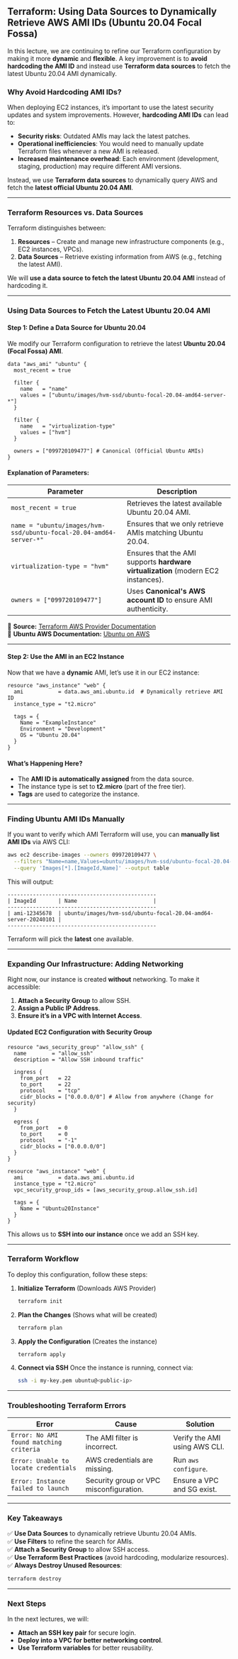 ## **Terraform: Using Data Sources to Dynamically Retrieve AWS AMI IDs (Ubuntu 20.04 Focal Fossa)**

In this lecture, we are continuing to refine our Terraform configuration by making it more **dynamic** and **flexible**. A key improvement is to **avoid hardcoding the AMI ID** and instead use **Terraform data sources** to fetch the latest Ubuntu 20.04 AMI dynamically.

### **Why Avoid Hardcoding AMI IDs?**
When deploying EC2 instances, it’s important to use the latest security updates and system improvements. However, **hardcoding AMI IDs** can lead to:
- **Security risks**: Outdated AMIs may lack the latest patches.
- **Operational inefficiencies**: You would need to manually update Terraform files whenever a new AMI is released.
- **Increased maintenance overhead**: Each environment (development, staging, production) may require different AMI versions.

Instead, we use **Terraform data sources** to dynamically query AWS and fetch the **latest official Ubuntu 20.04 AMI**.

---

### **Terraform Resources vs. Data Sources**

Terraform distinguishes between:
1. **Resources** – Create and manage new infrastructure components (e.g., EC2 instances, VPCs).
2. **Data Sources** – Retrieve existing information from AWS (e.g., fetching the latest AMI).

We will **use a data source to fetch the latest Ubuntu 20.04 AMI** instead of hardcoding it.

---

### **Using Data Sources to Fetch the Latest Ubuntu 20.04 AMI**

#### **Step 1: Define a Data Source for Ubuntu 20.04**
We modify our Terraform configuration to retrieve the latest **Ubuntu 20.04 (Focal Fossa) AMI**.

```hcl
data "aws_ami" "ubuntu" {
  most_recent = true

  filter {
    name   = "name"
    values = ["ubuntu/images/hvm-ssd/ubuntu-focal-20.04-amd64-server-*"]
  }

  filter {
    name   = "virtualization-type"
    values = ["hvm"]
  }

  owners = ["099720109477"] # Canonical (Official Ubuntu AMIs)
}
```

#### **Explanation of Parameters:**
| Parameter              | Description |
|------------------------|-------------|
| `most_recent = true`   | Retrieves the latest available Ubuntu 20.04 AMI. |
| `name = "ubuntu/images/hvm-ssd/ubuntu-focal-20.04-amd64-server-*"` | Ensures that we only retrieve AMIs matching Ubuntu 20.04. |
| `virtualization-type = "hvm"` | Ensures that the AMI supports **hardware virtualization** (modern EC2 instances). |
| `owners = ["099720109477"]` | Uses **Canonical's AWS account ID** to ensure AMI authenticity. |

🔗 **Source:** [Terraform AWS Provider Documentation](https://registry.terraform.io/providers/hashicorp/aws/latest/docs/resources/connect_instance)  
🔗 **Ubuntu AWS Documentation:** [Ubuntu on AWS](https://documentation.ubuntu.com/aws/en/latest/)

---

#### **Step 2: Use the AMI in an EC2 Instance**
Now that we have a **dynamic** AMI, let’s use it in our EC2 instance:

```hcl
resource "aws_instance" "web" {
  ami           = data.aws_ami.ubuntu.id  # Dynamically retrieve AMI ID
  instance_type = "t2.micro"

  tags = {
    Name = "ExampleInstance"
    Environment = "Development"
    OS = "Ubuntu 20.04"
  }
}
```

#### **What’s Happening Here?**
- The **AMI ID is automatically assigned** from the data source.
- The instance type is set to **t2.micro** (part of the free tier).
- **Tags** are used to categorize the instance.

---

### **Finding Ubuntu AMI IDs Manually**
If you want to verify which AMI Terraform will use, you can **manually list AMI IDs** via AWS CLI:

```bash
aws ec2 describe-images --owners 099720109477 \
  --filters "Name=name,Values=ubuntu/images/hvm-ssd/ubuntu-focal-20.04-amd64-server-*" \
  --query 'Images[*].[ImageId,Name]' --output table
```

This will output:
```
-----------------------------------------------
| ImageId       | Name                        |
-----------------------------------------------
| ami-12345678  | ubuntu/images/hvm-ssd/ubuntu-focal-20.04-amd64-server-20240101 |
-----------------------------------------------
```

Terraform will pick the **latest** one available.

---

### **Expanding Our Infrastructure: Adding Networking**
Right now, our instance is created **without** networking. To make it accessible:
1. **Attach a Security Group** to allow SSH.
2. **Assign a Public IP Address**.
3. **Ensure it’s in a VPC with Internet Access**.

#### **Updated EC2 Configuration with Security Group**
```hcl
resource "aws_security_group" "allow_ssh" {
  name        = "allow_ssh"
  description = "Allow SSH inbound traffic"

  ingress {
    from_port   = 22
    to_port     = 22
    protocol    = "tcp"
    cidr_blocks = ["0.0.0.0/0"] # Allow from anywhere (Change for security)
  }

  egress {
    from_port   = 0
    to_port     = 0
    protocol    = "-1"
    cidr_blocks = ["0.0.0.0/0"]
  }
}

resource "aws_instance" "web" {
  ami           = data.aws_ami.ubuntu.id
  instance_type = "t2.micro"
  vpc_security_group_ids = [aws_security_group.allow_ssh.id]

  tags = {
    Name = "Ubuntu20Instance"
  }
}
```

This allows us to **SSH into our instance** once we add an SSH key.

---

### **Terraform Workflow**
To deploy this configuration, follow these steps:

1. **Initialize Terraform** (Downloads AWS Provider)
   ```bash
   terraform init
   ```

2. **Plan the Changes** (Shows what will be created)
   ```bash
   terraform plan
   ```

3. **Apply the Configuration** (Creates the instance)
   ```bash
   terraform apply
   ```

4. **Connect via SSH**
   Once the instance is running, connect via:
   ```bash
   ssh -i my-key.pem ubuntu@<public-ip>
   ```

---

### **Troubleshooting Terraform Errors**

| Error  | Cause | Solution |
|--------|-------|----------|
| `Error: No AMI found matching criteria` | The AMI filter is incorrect. | Verify the AMI using AWS CLI. |
| `Error: Unable to locate credentials` | AWS credentials are missing. | Run `aws configure`. |
| `Error: Instance failed to launch` | Security group or VPC misconfiguration. | Ensure a VPC and SG exist. |

---

### **Key Takeaways**
✅ **Use Data Sources** to dynamically retrieve Ubuntu 20.04 AMIs.  
✅ **Use Filters** to refine the search for AMIs.  
✅ **Attach a Security Group** to allow SSH access.  
✅ **Use Terraform Best Practices** (avoid hardcoding, modularize resources).  
✅ **Always Destroy Unused Resources**:
```bash
terraform destroy
```

---

### **Next Steps**
In the next lectures, we will:
- **Attach an SSH key pair** for secure login.
- **Deploy into a VPC for better networking control**.
- **Use Terraform variables** for better reusability.


